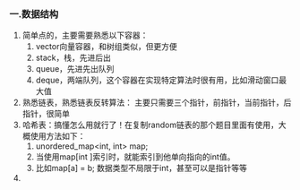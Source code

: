 ### 一.数据结构

1. 简单点的，主要需要熟悉以下容器：
   1. vector向量容器，和树组类似，但更方便
   2. stack，栈，先进后出
   3. queue，先进先出队列
   4. deque，两端队列，这个容器在实现特定算法时很有用，比如滑动窗口最大值
2. 熟悉链表，熟悉链表反转算法： 主要只需要三个指针，前指针，当前指针，后指针，很简单
3. 哈希表：搞懂怎么用就行了！在复制random链表的那个题目里面有使用，大概使用方法如下：
   1. unordered_map<int, int> map;
   2. 当使用map[int ]索引时，就能索引到他单向指向的int值。
   3. 比如map[a] = b;  数据类型不局限于int，甚至可以是指针等等
4. 